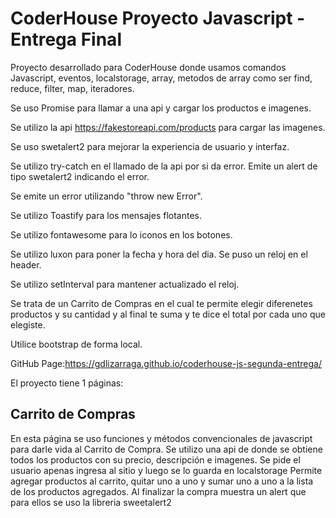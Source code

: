 # CoderHouse Proyecto Javascript - Entrega Final

Proyecto desarrollado para CoderHouse donde usamos comandos Javascript, eventos, localstorage, array, metodos de array como ser find, reduce, filter, map, iteradores.

Se uso Promise para llamar a una api y cargar los productos e imagenes.

Se utilizo la api https://fakestoreapi.com/products para cargar las imagenes.

Se uso swetalert2 para mejorar la experiencia de usuario y interfaz.

Se utilizo try-catch en el llamado de la api por si da error. Emite un alert de tipo swetalert2 indicando el error.

Se emite un error utilizando "throw new Error".

Se utilizo Toastify para los mensajes flotantes.

Se utilizo fontawesome para lo iconos en los botones.

Se utilizo luxon para poner la fecha y hora del dia. Se puso un reloj en el header.

Se utilizo setInterval para mantener actualizado el reloj.

Se trata de un Carrito de Compras en el cual te permite elegir diferenetes productos y su cantidad y al final te suma y te dice el total por cada uno que elegiste.

Utilice bootstrap de forma local.

GitHub Page:https://gdlizarraga.github.io/coderhouse-js-segunda-entrega/

El proyecto tiene 1 páginas:

## Carrito de Compras

En esta página se uso funciones y métodos convencionales de javascript para darle vida al Carrito de Compra.
Se utilizo una api de donde se obtiene todos los productos con su precio, descripción e imagenes.
Se pide el usuario apenas ingresa al sitio y luego se lo guarda en localstorage
Permite agregar productos al carrito, quitar uno a uno y sumar uno a uno a la lista de los productos agregados.
Al finalizar la compra muestra un alert que para ellos se uso la libreria sweetalert2
